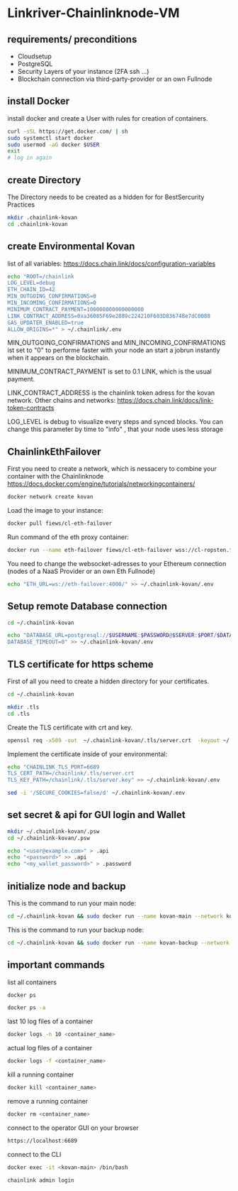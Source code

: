 # Linkriver-Chainlinknode-VM
## requirements/ preconditions
- Cloudsetup
- PostgreSQL
- Security Layers of your instance (2FA ssh ...)
- Blockchain connection via third-party-provider or an own Fullnode
## install Docker

install docker and create a User with rules for creation of containers.

```bash
curl -sSL https://get.docker.com/ | sh
sudo systemctl start docker
sudo usermod -aG docker $USER
exit
# log in again
```
## create Directory
The Directory needs to be created as a hidden for for BestSercurity Practices

```bash
mkdir .chainlink-kovan
cd .chainlink-kovan
```

## create Environmental Kovan
list of all variables: https://docs.chain.link/docs/configuration-variables
```bash
echo "ROOT=/chainlink
LOG_LEVEL=debug
ETH_CHAIN_ID=42
MIN_OUTGOING_CONFIRMATIONS=0
MIN_INCOMING_CONFIRMATIONS=0
MINIMUM_CONTRACT_PAYMENT=100000000000000000
LINK_CONTRACT_ADDRESS=0xa36085F69e2889c224210F603D836748e7dC0088
GAS_UPDATER_ENABLED=true
ALLOW_ORIGINS=*" > ~/.chainlink/.env
````
MIN_OUTGOING_CONFIRMATIONS and MIN_INCOMING_CONFIRMATIONS ist set to "0" to performe faster with your node an start a jobrun instantly when it appears on the blockchain.

MINIMUM_CONTRACT_PAYMENT is set to 0.1 LINK, which is the usual payment.

LINK_CONTRACT_ADDRESS is the chainlink token adress for the kovan network. Other chains and networks: https://docs.chain.link/docs/link-token-contracts

LOG_LEVEL is debug to visualize every steps and synced blocks. You can change this parameter by time to "info" , that your node uses less storage
## ChainlinkEthFailover
First you need to create a network, which is nessacery to combine your container with the Chainlinknode
https://docs.docker.com/engine/tutorials/networkingcontainers/
```bash 
docker network create kovan
```
Load the image to your instance:
```bash
docker pull fiews/cl-eth-failover
```
Run command of the eth proxy container:
```bash
docker run --name eth-failover fiews/cl-eth-failover wss://cl-ropsten.fiews.io/v1/myApiKey ws://localhost:8546/
```
You need to change the websocket-adresses to your Ethereum connection (nodes of a NaaS Provider or an own Eth Fullnode)
```bash
echo "ETH_URL=ws://eth-failover:4000/" >> ~/.chainlink-kovan/.env
```
## Setup remote Database connection
```bash
cd ~/.chainlink-kovan
```
```bash
echo "DATABASE_URL=postgresql://$USERNAME:$PASSWORD@$SERVER:$PORT/$DATABASE
DATABASE_TIMEOUT=0" >> ~/.chainlink-kovan/.env
```
## TLS certificate for https scheme
First of all you need to create a hidden directory for your certificates.
```bash
cd ~/.chainlink-kovan
```
```bash
mkdir .tls
cd .tls
```
Create the TLS certificate with crt and key.
```bash
openssl req -x509 -out  ~/.chainlink-kovan/.tls/server.crt  -keyout ~/.chainlink-kovan/.tls/server.key -newkey rsa:2048 -nodes -sha256 -days 365 -subj '/CN=localhost' -extensions EXT -config <( printf "[dn]\nCN=localhost\n[req]\ndistinguished_name = dn\n[EXT]\nsubjectAltName=DNS:localhost\nkeyUsage=digitalSignature\nextendedKeyUsage=serverAuth")
```

Implement the certificate inside of your environmental:
```bash
echo "CHAINLINK_TLS_PORT=6689
TLS_CERT_PATH=/chainlink/.tls/server.crt
TLS_KEY_PATH=/chainlink/.tls/server.key" >> ~/.chainlink-kovan/.env
```
```bash
sed -i '/SECURE_COOKIES=false/d' ~/.chainlink-kovan/.env
```
## set secret & api for GUI login and Wallet
```bash
mkdir ~/.chainlink-kovan/.psw
cd ~/.chainlink-kovan/.psw
```
```bash
echo "<user@example.com>" > .api
echo "<password>" >> .api
echo "<my_wallet_password>" > .password
```
## initialize node and backup

This is the command to run your main node:
```bash
cd ~/.chainlink-kovan && sudo docker run --name kovan-main --network kovan --restart unless-stopped -d -p 6689:6689 -v ~/.chainlink-kovan:/chainlink -it --env-file=.env smartcontract/chainlink:0.10.3 local n -p /chainlink/.psw/.password -a /chainlink/.psw/.api 
```
 
 This is the command to run your backup node:
 ```bash
cd ~/.chainlink-kovan && sudo docker run --name kovan-backup --network kovan --restart unless-stopped -d -p 6689:6689 -v ~/.chainlink-kovan:/chainlink -it --env-file=.env smartcontract/chainlink:0.10.3 local n -p /chainlink/.psw/.password -a /chainlink/.psw/.api 
 ```
 ## important commands ##
 list all containers
 ```bash
 docker ps
 ```
 ```bash
 docker ps -a
 ```
 last 10 log files of a container
 ```bash
 docker logs -n 10 <container_name>
 ```
 actual log files of a container
 ```bash
 docker logs -f <container_name>
 ```
 kill a running container
 ```bash
 docker kill <container_name>
 ```
 remove a running container
 ```bash
 docker rm <container_name>
 ```
 connect to the operator GUI on your browser
 ```bash
 https://localhost:6689
 ```
 connect to the CLI
 ```bash
 docker exec -it <kovan-main> /bin/bash
 ```
 ```bash
 chainlink admin login
 ```
